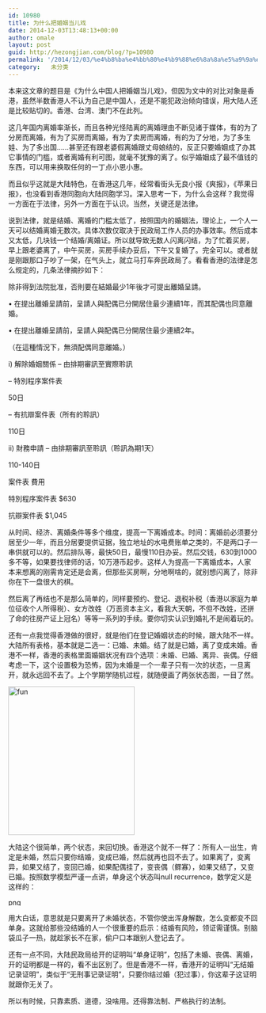 ```yaml
---
id: 10980
title: 为什么把婚姻当儿戏
date: 2014-12-03T13:48:13+00:00
author: omale
layout: post
guid: http://hezongjian.com/blog/?p=10980
permalink: '/2014/12/03/%e4%b8%ba%e4%bb%80%e4%b9%88%e6%8a%8a%e5%a9%9a%e5%a7%bb%e5%bd%93%e5%84%bf%e6%88%8f/'
category:   未分类  
---
```

本来这文章的题目是《为什么中国人把婚姻当儿戏》，但因为文中的对比对象是香港，虽然半数香港人不认为自己是中国人，还是不能犯政治倾向错误，用大陆人还是比较贴切的。香港、台湾、澳门不在此列。

这几年国内离婚率渐长，而且各种光怪陆离的离婚理由不断见诸于媒体，有的为了分房而离婚，有为了买房而离婚，有为了卖房而离婚，有的为了分地，为了多生娃、为了多出国……甚至还有跟老婆假离婚跟丈母娘结的，反正只要婚姻成了办其它事情的门槛，或者离婚有利可图，就毫不犹豫的离了。似乎婚姻成了最不值钱的东西，可以用来换取任何的一丁点小恩小惠。

而且似乎这就是大陆特色，在香港这几年，经常看街头无良小报《爽报》，《苹果日报》，也没看到香港同胞向大陆同胞学习。深入思考一下，为什么会这样？我觉得一方面在于法律，另外一方面在于认识。当然，关键还是法律。

说到法律，就是结婚、离婚的门槛太低了，按照国内的婚姻法，理论上，一个人一天可以结婚离婚无数次。具体次数仅取决于民政局工作人员的办事效率。然后成本又太低，几块钱一个结婚/离婚证。所以就导致无数人闪离闪结，为了忙着买房，早上跟老婆离了，中午买房，买房手续办妥后，下午又复婚了。完全可以。或者就是刚跟那口子吵了一架，在气头上，就立马打车奔民政局了。看看香港的法律是怎么规定的，几条法律摘抄如下：

除非得到法院批准，否則要在結婚最少1年後才可提出離婚呈請。

• 在提出離婚呈請前，呈請人與配偶已分開居住最少連續1年，而其配偶也同意離婚。
  
• 在提出離婚呈請前，呈請人與配偶已分開居住最少連續2年。
  
（在這種情況下，無須配偶同意離婚。）

i) 解除婚姻關係 &#8211; 由排期審訊至實際聆訊

&#8211; 特別程序案件表
  
50日
  
&#8211; 有抗辯案件表（所有的聆訊）
  
110日
  
ii) 財務申請 &#8211; 由排期審訊至聆訊（聆訊為期1天）
  
110-140日

案件表 費用
  
特別程序案件表 $630
  
抗辯案件表 $1,045

从时间、经济、离婚条件等多个维度，提高一下离婚成本。时间：离婚前必须要分居至少一年，而且分居要提供证据，独立地址的水电费账单之类的，不是两口子一串供就可以的。然后排队等，最快50日，最慢110日办妥。然后交钱，630到1000多不等，如果要找律师的话，10万港币起步。这样人为提高一下离婚成本，人家本来想离的刚需肯定还是会离，但那些买房啊，分地啊啥的，就别想闪离了，除非你在下一盘很大的棋。

然后离了再结也不是那么简单的，同样要预约、登记、退税补税（香港以家庭为单位征收个人所得税）、女方改姓（万恶资本主义，看我大天朝，不但不改姓，还拼了命的往房产证上冠名）等等一系列的手续。要你切实认识到婚礼不是闹着玩的。

还有一点我觉得香港做的很好，就是他们在登记婚姻状态的时候，跟大陆不一样。大陆所有表格，基本就是二选一：已婚、未婚。结了就是已婚，离了变成未婚。香港不一样，香港的表格里面婚姻状况有四个选项：未婚、已婚、离异、丧偶。仔细考虑一下，这个设置极为恐怖，因为未婚是一个一辈子只有一次的状态，一旦离开，就永远回不去了。上个学期学随机过程，就随便画了两张状态图，一目了然。

[<img class="aligncenter size-medium wp-image-10981" src="/uploads/2014/12/fun-255x300.png" alt="fun" width="255" height="300" srcset="/uploads/2014/12/fun-255x300.png 255w, /uploads/2014/12/fun-768x902.png 768w, /uploads/2014/12/fun-871x1024.png 871w" sizes="(max-width: 255px) 100vw, 255px" />](/uploads/2014/12/fun.png)

大陆这个很简单，两个状态，来回切换。香港这个就不一样了：所有人一出生，肯定是未婚，然后只要你结婚，变成已婚，然后就再也回不去了。如果离了，变离异，如果又结了，变回已婚，如果配偶挂了，变丧偶（鳏寡），如果又结了，又变已婚。按照数学模型严谨一点讲，单身这个状态叫null recurrence，数学定义是这样的：

[<img class="aligncenter size-medium wp-image-10982" src="/uploads/2014/12/png-300x15.png" alt="png" width="300" height="15" />](/uploads/2014/12/png.png)

用大白话，意思就是只要离开了未婚状态，不管你使出浑身解数，怎么变都变不回单身。这就给那些没结婚的人一个很重要的启示：结婚有风险，领证需谨慎。别脑袋瓜子一热，就趁家长不在家，偷户口本跟别人登记去了。

还有一点不同，大陆民政局给开的证明叫“单身证明”，包括了未婚、丧偶、离婚，开的证明都是一样的，看不出区别了。但是香港不一样，香港开的证明叫“无结婚记录证明”，类似于“无刑事记录证明”，只要你结过婚（犯过事），你这辈子这证明就跟你无关了。

所以有时候，只靠素质、道德，没啥用。还得靠法制、严格执行的法制。